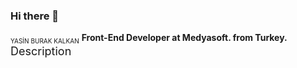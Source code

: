 ### Hi there 👋

<sub style="font-size: 10px;">YASİN BURAK KALKAN</sub>
<strong>Front-End Developer at Medyasoft. from Turkey.</strong>
<font size="+1">Description</font>
